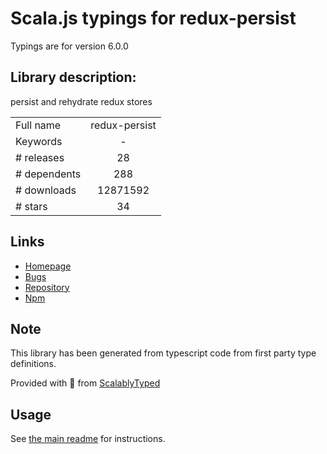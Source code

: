 
# Scala.js typings for redux-persist

Typings are for version 6.0.0

## Library description:
persist and rehydrate redux stores

|                    |                 |
| ------------------ | :-------------: |
| Full name          | redux-persist |
| Keywords           | - |
| # releases         | 28 |
| # dependents       | 288 |
| # downloads        | 12871592 |
| # stars            | 34 |

## Links
- [Homepage](https://github.com/rt2zz/redux-persist#readme)
- [Bugs](https://github.com/rt2zz/redux-persist/issues)
- [Repository](https://github.com/rt2zz/redux-persist)
- [Npm](https://www.npmjs.com/package/redux-persist)
    


## Note
This library has been generated from typescript code from first party type definitions.

Provided with :purple_heart: from [ScalablyTyped](https://github.com/oyvindberg/ScalablyTyped)

## Usage
See [the main readme](../../readme.md) for instructions.


